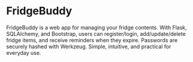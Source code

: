 # FridgeBuddy
FridgeBuddy is a web app for managing your fridge contents. With Flask, SQLAlchemy, and Bootstrap, users can register/login, add/update/delete fridge items, and receive reminders when they expire. Passwords are securely hashed with Werkzeug. Simple, intuitive, and practical for everyday use.
